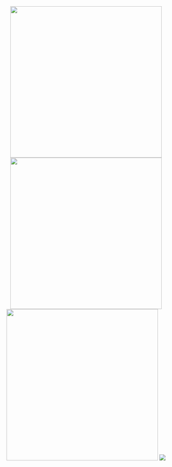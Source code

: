 <!--### Hi there 👋--!>

<!--
**PaoloGuimalan/PaoloGuimalan** is a ✨ _special_ ✨ repository because its `README.md` (this file) appears on your GitHub profile.

Here are some ideas to get you started:

- 🔭 I’m currently working on ...
- 🌱 I’m currently learning ...
- 👯 I’m looking to collaborate on ...
- 🤔 I’m looking for help with ...
- 💬 Ask me about ...
- 📫 How to reach me: ...
- 😄 Pronouns: ...
- ⚡ Fun fact: ...
-->

<div align="center">
   <img width="400px" src="https://github-profile-trophy.vercel.app/?username=PaoloGuimalan&theme=radical&row=2&column=4)](https://github.com/ryo-ma/github-profile-trophy">
   <img src="https://github-readme-stats.vercel.app/api?username=PaoloGuimalan&show_icons=true&theme=radical" style="width: 400px; max-width: 100%" />
   <img src="https://streak-stats.demolab.com?user=PaoloGuimalan&theme=radical" style="width: 400px; max-width: 100%" />
   <img src="https://github-readme-stats.vercel.app/api/top-langs/?username=PaoloGuimalan&layout=compact&show_icons=true&theme=radical" />
</div>
